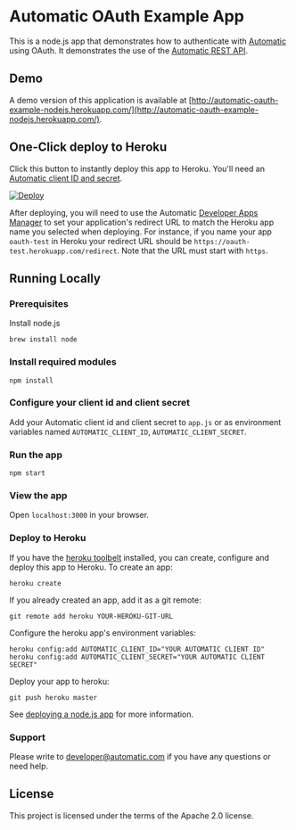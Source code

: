# Automatic OAuth Example App

This is a node.js app that demonstrates how to authenticate with [Automatic](http://automatic.com) using OAuth. It demonstrates the use of the [Automatic REST API](http://developer.automatic.com).

## Demo

A demo version of this application is available at [http://automatic-oauth-example-nodejs.herokuapp.com/](http://automatic-oauth-example-nodejs.herokuapp.com/).

## One-Click deploy to Heroku

Click this button to instantly deploy this app to Heroku. You'll need an [Automatic client ID and secret](http://developer.automatic.com).

[![Deploy](https://www.herokucdn.com/deploy/button.png)](https://heroku.com/deploy)

After deploying, you will need to use the Automatic [Developer Apps Manager](https://developer.automatic.com/my-apps/) to set your application's redirect URL to match the Heroku app name you selected when deploying. For instance, if you name your app `oauth-test` in Heroku your redirect URL should be `https://oauth-test.herokuapp.com/redirect`. Note that the URL must start with `https`.

## Running Locally

### Prerequisites

Install node.js

    brew install node

### Install required modules

    npm install

### Configure your client id and client secret

Add your Automatic client id and client secret to `app.js` or as environment variables named `AUTOMATIC_CLIENT_ID`, `AUTOMATIC_CLIENT_SECRET`.

### Run the app

    npm start

### View the app

Open `localhost:3000` in your browser.

### Deploy to Heroku

If you have the [heroku toolbelt](https://toolbelt.heroku.com/) installed, you can create, configure and deploy this app to Heroku.  To create an app:

    heroku create

If you already created an app, add it as a git remote:

    git remote add heroku YOUR-HEROKU-GIT-URL

Configure the heroku app's environment variables:

    heroku config:add AUTOMATIC_CLIENT_ID="YOUR AUTOMATIC CLIENT ID"
    heroku config:add AUTOMATIC_CLIENT_SECRET="YOUR AUTOMATIC CLIENT SECRET"

Deploy your app to heroku:

    git push heroku master

See [deploying a node.js app](https://devcenter.heroku.com/articles/getting-started-with-nodejs#introduction) for more information.

### Support

Please write to developer@automatic.com if you have any questions or need help.

## License

This project is licensed under the terms of the Apache 2.0 license.
